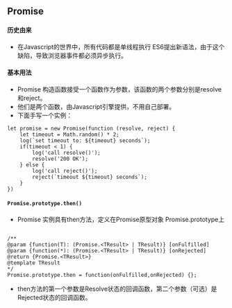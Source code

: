 ## Promise

#### 历史由来 

- 在Javascript的世界中，所有代码都是单线程执行 ES6提出新语法，由于这个缺陷，导致浏览器事件都必须异步执行。


#### 基本用法

- Promise 构造函数接受一个函数作为参数，该函数的两个参数分别是resolve和reject。
- 他们是两个函数，由Javascript引擎提供，不用自己部署。
- 下面手写一个实例：

```
let promise = new Promise(function (resolve, reject) {
    let timeout = Math.random() * 2;
    log(`set timeout to: ${timeout} seconds`);
    if(timeout < 1) {
        log('call resolve()');
        resolve('200 OK');
    } else {
        log('call reject()');
        reject(`timeout ${timeout} seconds`);
    }
})

```

#### `Promise.prototype.then()`

- Promise 实例具有then方法，定义在Promise原型对象 Promise.prototype上

```

/**
@param {function(T): (Promise.<TResult> | TResult)} [onFulfilled]
@param {function(*): (Promise.<TResult> | TResult)} [onRejected]
@return {Promise.<TResult>}
@template TResult
*/
Promise.prototype.then = function(onFulfilled,onRejected) {};

```

- then方法的第一个参数是Resolve状态的回调函数，第二个参数（可选）是Rejected状态的回调函数。























